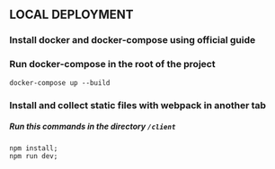 ## LOCAL DEPLOYMENT

### Install docker and docker-compose using official guide

### Run docker-compose in the root of the project

```
docker-compose up --build
```

### Install and collect static files with webpack in another tab
##### Run this commands in the directory `/client` 
```
npm install; 
npm run dev;
```
